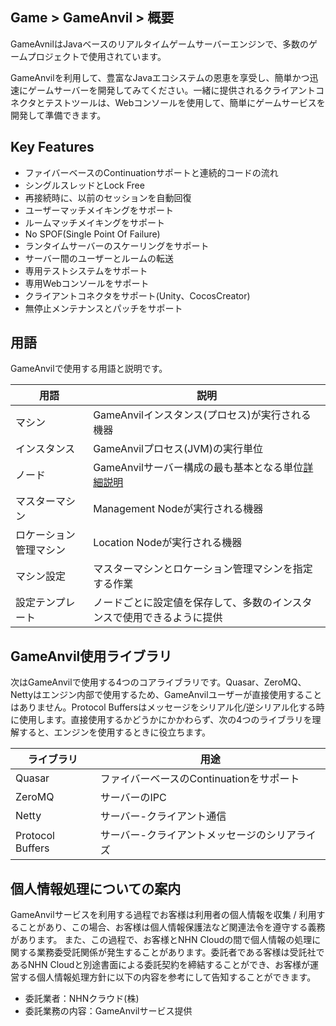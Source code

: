 ## Game > GameAnvil > 概要

GameAvnilはJavaベースのリアルタイムゲームサーバーエンジンで、多数のゲームプロジェクトで使用されています。

GameAnvilを利用して、豊富なJavaエコシステムの恩恵を享受し、簡単かつ迅速にゲームサーバーを開発してみてください。一緒に提供されるクライアントコネクタとテストツールは、Webコンソールを使用して、簡単にゲームサービスを開発して準備できます。



## Key Features

- ファイバーベースのContinuationサポートと連続的コードの流れ
- シングルスレッドとLock Free
- 再接続時に、以前のセッションを自動回復
- ユーザーマッチメイキングをサポート
- ルームマッチメイキングをサポート
- No SPOF(Single Point Of Failure)
- ランタイムサーバーのスケーリングをサポート
- サーバー間のユーザーとルームの転送
- 専用テストシステムをサポート
- 専用Webコンソールをサポート
- クライアントコネクタをサポート(Unity、CocosCreator)
- 無停止メンテナンスとパッチをサポート

## 用語

GameAnvilで使用する用語と説明です。

| 用語           | 説明                                                     |
| ------------------ | ------------------------------------------------------------ |
| マシン            | GameAnvilインスタンス(プロセス)が実行される機器              |
| インスタンス       | GameAnvilプロセス(JVM)の実行単位                        |
| ノード           | GameAnvilサーバー構成の最も基本となる単位[詳細説明](https://alpha-docs.toast.com/ko/Game/GameAnvil/ko/server-2-basic) |
| マスターマシン     | Management Nodeが実行される機器                           |
| ロケーション管理マシン | Location Nodeが実行される機器                             |
| マシン設定      | マスターマシンとロケーション管理マシンを指定する作業         |
| 設定テンプレート    | ノードごとに設定値を保存して、多数のインスタンスで使用できるように提供 |

## GameAnvil使用ライブラリ

次はGameAnvilで使用する4つのコアライブラリです。Quasar、ZeroMQ、Nettyはエンジン内部で使用するため、GameAnvilユーザーが直接使用することはありません。Protocol Buffersはメッセージをシリアル化/逆シリアル化する時に使用します。直接使用するかどうかにかかわらず、次の4つのライブラリを理解すると、エンジンを使用するときに役立ちます。

| ライブラリ   | 用途                         |
| ---------------- | ------------------------------- |
| Quasar           | ファイバーベースのContinuationをサポート |
| ZeroMQ           | サーバーのIPC                      |
| Netty            | サーバー-クライアント通信        |
| Protocol Buffers | サーバー-クライアントメッセージのシリアライズ |

## 個人情報処理についての案内

GameAnvilサービスを利用する過程でお客様は利用者の個人情報を収集 / 利用することがあり、この場合、お客様は個人情報保護法など関連法令を遵守する義務があります。
また、この過程で、お客様とNHN Cloudの間で個人情報の処理に関する業務委受託関係が発生することがあります。委託者である客様は受託社であるNHN Cloudと別途書面による委託契約を締結することができ、お客様が運営する個人情報処理方針に以下の内容を参考にして告知することができます。

* 委託業者：NHNクラウド(株)
* 委託業務の内容：GameAnvilサービス提供